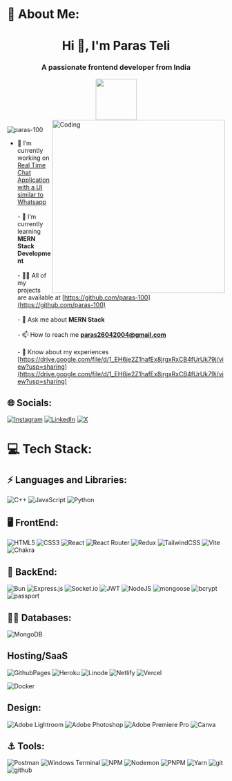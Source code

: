 # 💫 About Me:

<h1 align="center">Hi 👋, I'm Paras Teli</h1>
<h3 align="center">A passionate frontend developer from India</h3>
<div align=center>
 <img height="95" src="https://readme-typing-svg.herokuapp.com/?lines=FULL+STACK+WEB+DEVELOPER;MERN+STACK+DEVELOPER;WEB+DEVELOPER;&color=cyan&center=true" />
</div>
<img align="right" alt="Coding" width="400" src= "https://img.etimg.com/thumb/width-1200,height-900,imgsize-638053,resizemode-75,msid-84146083/prime/technology-and-startups/booting-up-developer-economy-how-tech-startups-are-helping-coders-build-and-test-software-faster.jpg">

<p align="left"> <img src="https://komarev.com/ghpvc/?username=paras-100&label=Profile%20views&color=0e75b6&style=flat" alt="paras-100" /> </p>

- 🔭 I’m currently working on [Real Time Chat Application with a UI similar to Whatsapp](https://github.com/paras-100/chatApp)<br><br>- 🌱 I’m currently learning **MERN Stack Development**<br><br>- 👨‍💻 All of my projects are available at [https://github.com/paras-100](https://github.com/paras-100)<br><br>- 💬 Ask me about **MERN Stack**<br><br>- 📫 How to reach me **paras26042004@gmail.com**<br><br>- 📄 Know about my experiences [https://drive.google.com/file/d/1_EH6je2Z1hafEx8jrgxRxCB4fUrUk79j/view?usp=sharing](https://drive.google.com/file/d/1_EH6je2Z1hafEx8jrgxRxCB4fUrUk79j/view?usp=sharing)

## 🌐 Socials:

[![Instagram](https://img.shields.io/badge/Instagram-%23E4405F.svg?logo=Instagram&logoColor=white)](https://instagram.com/p.a.r.a.s__100) [![LinkedIn](https://img.shields.io/badge/LinkedIn-%230077B5.svg?logo=linkedin&logoColor=white)](https://linkedin.com/in/paras-teli-3216aa221) [![X](https://img.shields.io/badge/X-black.svg?logo=X&logoColor=white)](https://x.com/paras)

# 💻 Tech Stack:

## ⚡ Languages and Libraries:

<!-- ![C](https://img.shields.io/badge/c-%2300599C.svg?style=for-the-badge&logo=c&logoColor=white)  -->

![C++](https://img.shields.io/badge/c++-%2300599C.svg?style=for-the-badge&logo=c%2B%2B&logoColor=white)
![JavaScript](https://img.shields.io/badge/javascript-%23323330.svg?style=for-the-badge&logo=javascript&logoColor=%23F7DF1E)
![Python](https://img.shields.io/badge/python-3670A0?style=for-the-badge&logo=python&logoColor=ffdd54)

<!-- ![TypeScript](https://img.shields.io/badge/typescript-%23007ACC.svg?style=for-the-badge&logo=typescript&logoColor=white)  -->

## 🖥️ FrontEnd:

![HTML5](https://img.shields.io/badge/html5-%23E34F26.svg?style=for-the-badge&logo=html5&logoColor=white)
![CSS3](https://img.shields.io/badge/css3-%231572B6.svg?style=for-the-badge&logo=css3&logoColor=white)
![React](https://img.shields.io/badge/react-%2320232a.svg?style=for-the-badge&logo=react&logoColor=%2361DAFB)
![React Router](https://img.shields.io/badge/React_Router-CA4245?style=for-the-badge&logo=react-router&logoColor=white)
![Redux](https://img.shields.io/badge/redux-%23593d88.svg?style=for-the-badge&logo=redux&logoColor=white)
![TailwindCSS](https://img.shields.io/badge/tailwindcss-%2338B2AC.svg?style=for-the-badge&logo=tailwind-css&logoColor=white)
![Vite](https://img.shields.io/badge/vite-%23646CFF.svg?style=for-the-badge&logo=vite&logoColor=white)
![Chakra](https://img.shields.io/badge/chakra-%234ED1C5.svg?style=for-the-badge&logo=chakraui&logoColor=white)

<!-- ![jQuery](https://img.shields.io/badge/jquery-%230769AD.svg?style=for-the-badge&logo=jquery&logoColor=white) -->

## 👾 BackEnd:

![Bun](https://img.shields.io/badge/Bun-%23000000.svg?style=for-the-badge&logo=bun&logoColor=white)
![Express.js](https://img.shields.io/badge/express.js-%23404d59.svg?style=for-the-badge&logo=express&logoColor=%2361DAFB)
![Socket.io](https://img.shields.io/badge/Socket.io-black?style=for-the-badge&logo=socket.io&badgeColor=010101)
![JWT](https://img.shields.io/badge/JWT-black?style=for-the-badge&logo=JSON%20web%20tokens)
![NodeJS](https://img.shields.io/badge/node.js-6DA55F?style=for-the-badge&logo=node.js&logoColor=white)
<img src="https://img.shields.io/badge/Mongoose-4EA94B?style=for-the-badge&logo=mongoose&logoColor=white&color=red" alt="mongoose"/>
<img src="https://img.shields.io/badge/Bcrypt JS-4EA94B?style=for-the-badge&logo=bcryptjs&logoColor=white&color=blue"  alt="bcrypt"/>
<img src="https://img.shields.io/badge/Passport.js-4EA94B?style=for-the-badge&logo=passport&logoColor=white&color=blue" alt="passport"/>

## 👨‍💻 Databases:

![MongoDB](https://img.shields.io/badge/MongoDB-%234ea94b.svg?style=for-the-badge&logo=mongodb&logoColor=white)

<!-- ![MySQL](https://img.shields.io/badge/mysql-%2300000f.svg?style=for-the-badge&logo=mysql&logoColor=white) -->

## Hosting/SaaS

![GithubPages](https://img.shields.io/badge/github%20pages-121013?style=for-the-badge&logo=github&logoColor=white)
![Heroku](https://img.shields.io/badge/heroku-%23430098.svg?style=for-the-badge&logo=heroku&logoColor=white)
![Linode](https://img.shields.io/badge/linode-00A95C?style=for-the-badge&logo=linode&logoColor=white)
![Netlify](https://img.shields.io/badge/netlify-%23000000.svg?style=for-the-badge&logo=netlify&logoColor=#00C7B7)
![Vercel](https://img.shields.io/badge/vercel-%23000000.svg?style=for-the-badge&logo=vercel&logoColor=white)

<!-- ![Kubernetes](https://img.shields.io/badge/kubernetes-%23326ce5.svg?style=for-the-badge&logo=kubernetes&logoColor=white) -->

![Docker](https://img.shields.io/badge/docker-%230db7ed.svg?style=for-the-badge&logo=docker&logoColor=white)

## Design:

![Adobe Lightroom](https://img.shields.io/badge/Adobe%20Lightroom-31A8FF.svg?style=for-the-badge&logo=Adobe%20Lightroom&logoColor=white)
![Adobe Photoshop](https://img.shields.io/badge/adobe%20photoshop-%2331A8FF.svg?style=for-the-badge&logo=adobe%20photoshop&logoColor=white)
![Adobe Premiere Pro](https://img.shields.io/badge/Adobe%20Premiere%20Pro-9999FF.svg?style=for-the-badge&logo=Adobe%20Premiere%20Pro&logoColor=white)
![Canva](https://img.shields.io/badge/Canva-%2300C4CC.svg?style=for-the-badge&logo=Canva&logoColor=white)

## ⚓️ Tools:

![Postman](https://img.shields.io/badge/Postman-FF6C37?style=for-the-badge&logo=postman&logoColor=white)
![Windows Terminal](https://img.shields.io/badge/Windows%20Terminal-%234D4D4D.svg?style=for-the-badge&logo=windows-terminal&logoColor=white)
![NPM](https://img.shields.io/badge/NPM-%23CB3837.svg?style=for-the-badge&logo=npm&logoColor=white)
![Nodemon](https://img.shields.io/badge/NODEMON-%23323330.svg?style=for-the-badge&logo=nodemon&logoColor=%BBDEAD)
![PNPM](https://img.shields.io/badge/pnpm-%234a4a4a.svg?style=for-the-badge&logo=pnpm&logoColor=f69220)
![Yarn](https://img.shields.io/badge/yarn-%232C8EBB.svg?style=for-the-badge&logo=yarn&logoColor=white)
<img src="https://img.shields.io/badge/git-%23000000.svg?style=for-the-badge&logo=git&logoColor=#00C7B7&color=red" alt="git"/>
<img src="https://img.shields.io/badge/GitHub-100000?style=for-the-badge&logo=github&logoColor=white" alt="github"/>
